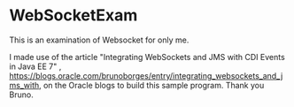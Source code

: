 # WebSocketExam
This is an examination of Websocket for only me.

I made use of the article "Integrating WebSockets and JMS with CDI Events in Java EE 7" 
, https://blogs.oracle.com/brunoborges/entry/integrating_websockets_and_jms_with, 
on the Oracle blogs to build this sample program. Thank you Bruno.
